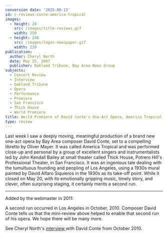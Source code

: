 ```yaml
---
conversion date: '2025-08-13'
id: c-reviews-conte-america-tropical
images:
  - height: 28
    src: /images/title-reviews.gif
    width: 250
  - height: 248
    src: /images/logos-newspaper.gif
    width: 220
publication:
  author: Cheryl North
  date: May 25, 2007
  publisher: Oakland Tribune, Bay Area News Group
subjects:
  - Concert Review
  - Interview
  - Oakland Tribune
  - Opera
  - Performance
  - Premiere
  - San Francisco
  - Thick House
  - World Premiere
title: World Premiere of David Conte's One-Act Opera, America Tropical
type: review
---
```


Last week I saw a deeply moving, meaningful production of a brand new one-act opera by Bay Area composer David Conte, set to a compelling libretto by Oliver Mayer. It was called America Tropical and was performed close-up and personal by a group of excellent singers and instrumentalists led by John Kendall Bailey at small theater called Thick House, Potrero Hill's Professional Theater, in San Francisco. It was an ingenious tale dealing with the tumultuous founding and peopling of Los Angeles, using a 1930s mural painted by David Alfaro Siquieros in the 1930s as its take-off point. While it closed on May 20, with its emotionally gripping music, timely story, and clever, often surprising staging, it certainly merits a second run.

---

Added by the webmaster in 2011:

A second run occurred in Los Angeles in October, 2010. Composer David Conte tells us that the mini-review above helped to enable that second run of his opera. We hope there will be many more.

See Cheryl North's [interview ](c-conte)with David Conte from October 2010.


